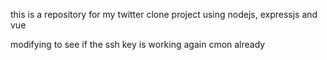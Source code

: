 this is a repository for my twitter clone project using nodejs, expressjs and vue

modifying to see if the ssh key is working again cmon already